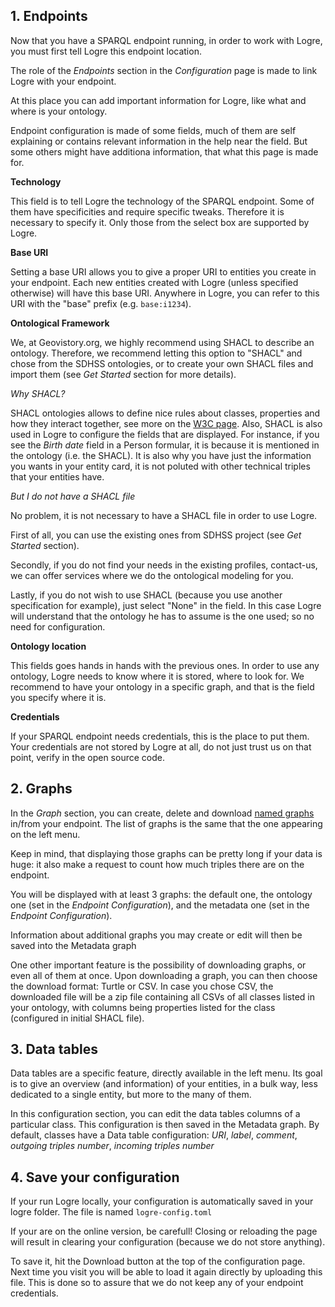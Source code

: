 
## 1. Endpoints

Now that you have a SPARQL endpoint running, in order to work with Logre, you must first tell Logre this endpoint location.

The role of the *Endpoints* section in the *Configuration* page is made to link Logre with your endpoint.

At this place you can add important information for Logre, like what and where is your ontology.

Endpoint configuration is made of some fields, much of them are self explaining or contains relevant information in the help near the field. 
But some others might have additiona information, that what this page is made for.

**Technology**

This field is to tell Logre the technology of the SPARQL endpoint. 
Some of them have specificities and require specific tweaks. 
Therefore it is necessary to specify it. 
Only those from the select box are supported by Logre.

**Base URI** 

Setting a base URI allows you to give a proper URI to entities you create in your endpoint. 
Each new entities created with Logre (unless specified otherwise) will have this base URI. 
Anywhere in Logre, you can refer to this URI with the "base" prefix (e.g. `base:i1234`).


**Ontological Framework**

We, at Geovistory.org, we highly recommend using SHACL to describe an ontology.
Therefore, we recommend letting this option to "SHACL" and chose from the SDHSS ontologies, 
or to create your own SHACL files and import them (see *Get Started* section for more details).

*Why SHACL?*

SHACL ontologies allows to define nice rules about classes, properties and how they interact together, see more on the [W3C page](https://www.w3.org/TR/shacl/).
Also, SHACL is also used in Logre to configure the fields that are displayed. 
For instance, if you see the *Birth date* field in a Person formular, it is because it is mentioned in the ontology (i.e. the SHACL).
It is also why you have just the information you wants in your entity card, it is not poluted with other technical triples that your entities have.

*But I do not have a SHACL file*

No problem, it is not necessary to have a SHACL file in order to use Logre. 

First of all, you can use the existing ones from SDHSS project (see *Get Started* section).

Secondly, if you do not find your needs in the existing profiles, contact-us, we can offer services where we do the ontological modeling for you.

Lastly, if you do not wish to use SHACL (because you use another specification for example), just select "None" in the field. In this case Logre will understand that the ontology he has to assume is the one used; so no need for configuration.

**Ontology location**

This fields goes hands in hands with the previous ones.
In order to use any ontology, Logre needs to know where it is stored, where to look for. 
We recommend to have your ontology in a specific graph, and that is the field you specify where it is.

**Credentials**

If your SPARQL endpoint needs credentials, this is the place to put them. 
Your credentials are not stored by Logre at all, do not just trust us on that point, verify in the open source code.

## 2. Graphs

In the *Graph* section, you can create, delete and download [named graphs](https://en.wikipedia.org/wiki/Named_graph) in/from your endpoint. The list of graphs is the same that the one appearing on the left menu.

Keep in mind, that displaying those graphs can be pretty long if your data is huge: it also make a request to count how much triples there are on the endpoint.

You will be displayed with at least 3 graphs: the default one, the ontology one (set in the *Endpoint Configuration*), and the metadata one (set in the *Endpoint Configuration*).

Information about additional graphs you may create or edit will then be saved into the Metadata graph

One other important feature is the possibility of downloading graphs, or even all of them at once. Upon downloading a graph, you can then choose the download format: Turtle or CSV.
In case you chose CSV, the downloaded file will be a zip file containing all CSVs of all classes listed in your ontology, with columns being properties listed for the class (configured in initial SHACL file). 


## 3. Data tables

Data tables are a specific feature, directly available in the left menu. 
Its goal is to give an overview (and information) of your entities, in a bulk way, less dedicated to a single entity, but more to the many of them.

In this configuration section, you can edit the data tables columns of a particular class. This configuration is then saved in the Metadata graph.
By default, classes have a Data table configuration: *URI*, *label*, *comment*, *outgoing triples number*, *incoming triples number*


## 4. Save your configuration

If your run Logre locally, your configuration is automatically saved in your logre folder. The file is named `logre-config.toml`

If your are on the online version, be carefull! Closing or reloading the page will result in clearing your configuration (because we do not store anything). 

To save it, hit the Download button at the top of the configuration page. Next time you visit you will be able to load it again directly by uploading this file. This is done so to assure that we do not keep any of your endpoint credentials.